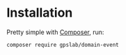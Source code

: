 Installation
============

Pretty simple with [Composer](http://packagist.org), run:

```sh
composer require gpslab/domain-event
```
